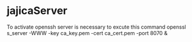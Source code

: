 # jajicaServer
To activate openssh server is necessary to excute this command
openssl s_server -WWW -key ca_key.pem -cert ca_cert.pem -port 8070 &
